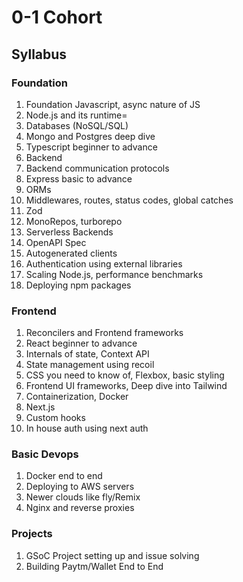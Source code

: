 # 0-1 Cohort
## Syllabus
### Foundation
1. Foundation Javascript, async nature of JS
2. Node.js and its runtime=
3. Databases (NoSQL/SQL)
4. Mongo and Postgres deep dive
5. Typescript beginner to advance
6. Backend
7. Backend communication protocols
8. Express basic to advance
9. ORMs
10. Middlewares, routes, status codes, global catches
11. Zod
12. MonoRepos, turborepo
13. Serverless Backends
14. OpenAPI Spec
15. Autogenerated clients
16. Authentication using external libraries
17. Scaling Node.js, performance benchmarks
18. Deploying npm packages
 
### Frontend
1. Reconcilers and Frontend frameworks
2. React beginner to advance
3. Internals of state, Context API
4. State management using recoil
5. CSS you need to know of, Flexbox, basic styling
6. Frontend UI frameworks, Deep dive into Tailwind
7. Containerization, Docker
8. Next.js
9. Custom hooks
10. In house auth using next auth
 
### Basic Devops
1. Docker end to end
2. Deploying to AWS servers
3. Newer clouds like fly/Remix
4. Nginx and reverse proxies
 

### Projects
1. GSoC Project setting up and issue solving
2. Building Paytm/Wallet End to End
